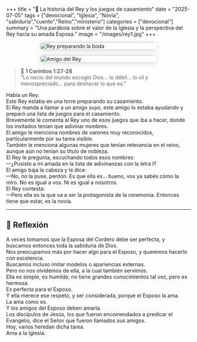 +++
title = "👑 La historia del Rey y los juegos de casamiento"
date = "2025-07-05"
tags = ["devocional", "Iglesia", "Novia", "sabiduría","cuento","Reino","ministerio"]
categories = ["devocional"]
summary = "Una parábola sobre el valor de la Iglesia y la perspectiva del Rey hacia su amada Esposa."
image = "/images/rey1.jpg"
+++

<div style="display: flex; flex-wrap: wrap; gap: 1em; justify-content: center;">
  <img src="/images/rey1.jpg" alt="Rey preparando la boda" style="width: 100%; max-width: 320px; border-radius: 18px; box-shadow: 0 2px 14px rgba(0,0,0,0.12);" />
  <img src="/images/rey2.jpg" alt="Amigo del Rey" style="width: 100%; max-width: 320px; border-radius: 18px; box-shadow: 0 2px 14px rgba(0,0,0,0.12);" />
</div>

> 📖 **1 Corintios 1:27-28**  
> “Lo necio del mundo escogió Dios... lo débil... lo vil y menospreciado... para deshacer lo que es.”


Había un Rey.  
Este Rey estaba en una torre preparando su casamiento.  
El Rey manda a llamar a un amigo suyo, este amigo lo estaba ayudando y preparó una lista de juegos para el casamiento.  
Brevemente le comenta al Rey uno de esos juegos que iba a hacer, donde los invitados tenían que adivinar nombres.  
El amigo le menciona nombres de varones muy reconocidos, particularmente por su tarea visible.  
También le menciona algunas mujeres que tenían relevancia en el reino, aunque aún no tenían su título de nobleza.  
El Rey le pregunta, escuchando todos esos nombres:  
—¿Pusiste a mi amada en la lista de adivinanzas con la letra I?  
El amigo baja la cabeza y le dice:  
—No, no la puse, perdón. Es que ella es... bueno, vos ya sabés cómo la miro. No es igual a vos. Ni es igual a nosotros.  
El Rey contesta:  
—Pero ella es la que va a ser la protagonista de la ceremonia. Entonces tiene que estar, es la novia.

---

## 💬 Reflexión

A veces tomamos que la Esposa del Cordero debe ser perfecta, y buscamos entonces toda la sabiduría de Dios.  
Nos preocupamos más por hacer algo para el Esposo, y queremos hacerlo con excelencia.  
Buscamos incluso imitar modelos o apariencias externas.  
Pero no nos olvidemos de ella, a la cual también servimos.  
Ella es simple, es humilde, no tiene grandes conocimientos tal vez, pero es hermosa.  
Es perfecta para el Esposo.  
Y ella merece ese respeto, y ser considerada, porque el Esposo la ama.  
La ama como es.  
Y los amigos del Esposo deben amarla.  
Los discípulos de Jesús, los que fueron encomendados a predicar el Evangelio, dice el Señor que fueron llamados sus amigos.  
Hoy, varios heredan dicha tarea.  
Ama a la Iglesia.
